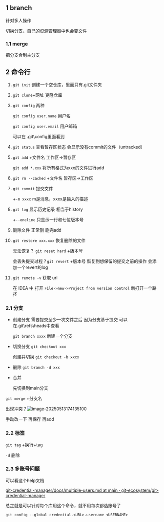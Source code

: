 
## 1 branch

针对多人操作

切换分支，自己的资源管理器中也会变文件

### 1.1 merge

把分支合到主分支

## 2 命令行

1. `git init` 创建一个空仓库，里面只有.git文件夹
    
2. `git clone`+网址 克隆仓库
    
3. `git config` 两种
    
    `git config user.name` 用户名
    
    `git config user.email` 用户邮箱
    
    可以在 .git\config里面看到
    
4. `git status` 查看暂存区状态 会显示没有commit的文件（untracked）
    
5. `git add` +文件名 工作区→暂存区
    
    `git add *.xxx` 将所有格式为xxx的文件进行add
    
6. `git rm --cached` +文件名 暂存区->工作区
    
7. `git commit` 提交文件
    
    +`-m xxxx` m是消息，xxxx是输入的描述
    
8. `git log` 显示历史记录 相当于history
    
    +`--oneline` 只显示一行和七位版本号
    
9. 删除文件 正常删 删完add
    
10. `git restore xxx.xxx` 恢复删除的文件
    
    无法恢复？ `git reset hard` +版本号
    
    会丢失提交过程？`git revert` +版本号 恢复到想保留的提交之前的操作 会添加一个revert的log
    
11. `git remote -v` 获取 url
    
    在 IDEA 中 打开 `File->new->Project from version control` 新打开一个路径
    

### 2.1 分支

- 创建分支 需要提交至少一次文件之后 因为分支基于提交 可以在.git\refs\heads中查看
    
    `git branch xxxx` 新建一个分支
    
- 切换分支 `git checkout xxx`
    
    创建并切换 `git checkout -b xxxx`
    
- 删除 `git branch -d xxx`
    
- 合并
    
    先切换到main分支
    

`git merge` +分支名

出现冲突？![image-20250513174135100](file:///C:/Users/15141/AppData/Roaming/Typora/typora-user-images/image-20250513174135100.png?lastModify=1755503548)








手动改一下 再保存 再add

### 2.2 标签

`git tag` +换行+tag

`-d` 删除

### 2.3 多账号问题

可以看这个help文档

[git-credential-manager/docs/multiple-users.md at main · git-ecosystem/git-credential-manager](https://github.com/git-ecosystem/git-credential-manager/blob/main/docs/multiple-users.md)

总之就是可以针对每个库用这个命令，就不用每次都选账号了

`git config --global credential.<URL>.username <USERNAME>`